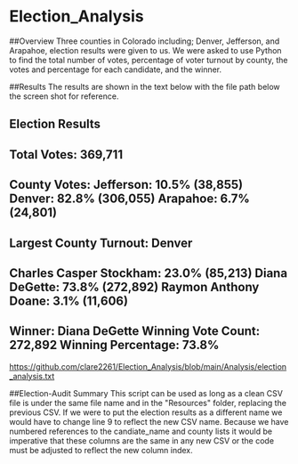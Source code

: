 # Election_Analysis

##Overview
Three counties in Colorado including; Denver, Jefferson, and Arapahoe, election results were given to us.  We were asked to use Python to find the total number of votes, percentage of voter turnout by county, the votes and percentage for each candidate, and the winner.  

##Results
The results are shown in the text below with the file path below the screen shot for reference.

Election Results
-------------------------
Total Votes: 369,711
-------------------------

County Votes:
Jefferson: 10.5% (38,855)
Denver: 82.8% (306,055)
Arapahoe: 6.7% (24,801)
-------------------------
Largest County Turnout: Denver
-------------------------
Charles Casper Stockham: 23.0% (85,213)
Diana DeGette: 73.8% (272,892)
Raymon Anthony Doane: 3.1% (11,606)
-------------------------
Winner: Diana DeGette
Winning Vote Count: 272,892
Winning Percentage: 73.8%
-------------------------
https://github.com/clare2261/Election_Analysis/blob/main/Analysis/election_analysis.txt

##Election-Audit Summary
This script can be used as long as a clean CSV file is under the same file name and in the "Resources" folder, replacing the previous CSV.  If we were to put the election results as a different name we would have to change line 9 to reflect the new CSV name.  Because we have numbered references to the candiate_name and county lists it would be imperative that these columns are the same in any new CSV or the code must be adjusted to reflect the new column index.  

